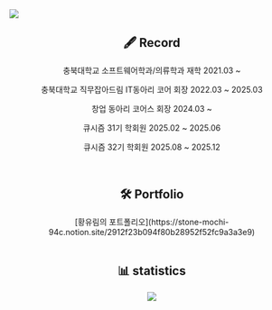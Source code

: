 <img src="https://capsule-render.vercel.app/api?type=Waving&color=78B2D1&height=200&section=header&text=Yulim%20GitHub&fontSize=50&fontColor=ffffff&fontAlignY=37" />
<div align="center">
<h2>🖋️ Record</h2>
<p>충북대학교 소프트웨어학과/의류학과 재학 2021.03 ~ </p>
<p>충북대학교 직무잡아드림 IT동아리 코어 회장 2022.03 ~ 2025.03</p>
<p>창업 동아리 코어스 회장 2024.03 ~ </p>
<p>큐시즘 31기 학회원 2025.02 ~ 2025.06</p>
<p>큐시즘 32기 학회원 2025.08 ~ 2025.12</p>
<br/>
</div>

<div align="center">
<h2>🛠️ Portfolio </h2>
  <link>[황유림의 포트폴리오](https://stone-mochi-94c.notion.site/2912f23b094f80b28952f52fc9a3a3e9)</link>

<br/>
<br/>
<div align="center">
<h2>📊 statistics</h2>
<div >
  <img src = "https://github-readme-stats.vercel.app/api?username=ummiih&show_icons=true&theme=transparent&title_color=1D73A1&icon_color=1D73A1&text_color=595959&hide_border=true">
</div>
</div>
